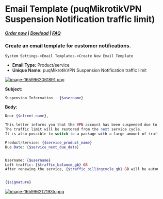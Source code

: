 # Email Template (puqMikrotikVPN Suspension Notification traffic limit)

#####  [Order now](https://puqcloud.com/index.php?rp=/store/whmcs-module-mikrotik-vpn) | [Dowload](https://download.puqcloud.com/WHMCS/servers/PUQ_WHMCS-Mikrotik-VPN/) | [FAQ](https://faq.puqcloud.com/)

### Create an email template for customer notifications.

```
System Settings->Email Templates->Create New Email Template
```

- **Email Type:** Product/service
- **Unique Name:** puqMikrotikVPN Suspension Notification traffic limit

[![image-1659962061891.png](https://doc.puq.info/uploads/images/gallery/2022-08/scaled-1680-/image-1659962061891.png)](https://doc.puq.info/uploads/images/gallery/2022-08/image-1659962061891.png)

**Subject:**

```PHP
Suspension Information - {$username}
```

**Body:**

```PHP
Dear {$client_name},

This letter informs you that the VPN account has been suspended due to traffic exhaustion.
The traffic limit will be restored from the next service cycle.
It is also possible to switch to a package with a large amount of traffic.

Product/Service: {$service_product_name}
Due Date: {$service_next_due_date}


Username: {$username}
Left traffic: {$traffic_balance_gb} GB
After renewing the service, {$traffic_billingcycle_gb} GB will be automatically added.


{$signature}
```

[![image-1659962121935.png](https://doc.puq.info/uploads/images/gallery/2022-08/scaled-1680-/image-1659962121935.png)](https://doc.puq.info/uploads/images/gallery/2022-08/image-1659962121935.png)
